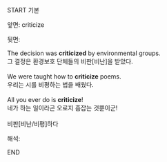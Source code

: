 START
기본

앞면:
criticize


뒷면:
<div>The decision was <b>criticized</b> by environmental groups. </div><div>그 결정은 환경보호 단체들의 비판[비난]을 받았다.</div><div><br></div><div><div>We were taught how to <strong>criticize</strong> poems. </div><div><div>우리는 시를 비평하는 법을 배웠다.</div></div></div><div><br></div><div><div>All you ever do is <strong>criticize</strong>! </div><div><div>네가 하는 일이라곤 오로지 흠잡는 것뿐이군!</div></div></div><div><br></div><div>비판[비난/비평]하다</div>


해석:

END